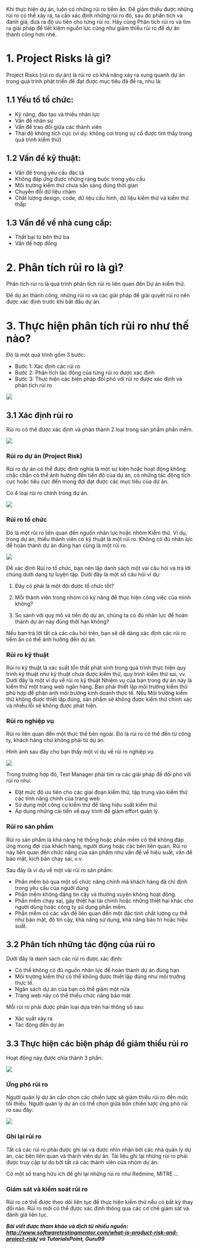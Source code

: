 Khi thực hiện dự án, luôn có những rủi ro tiềm ẩn. Để giảm thiểu được những rủi ro có thể xảy ra, ta cần xác định những rủi ro đó, sau đó phân tích và đánh giá, đưa ra độ ưu tiên cho từng rủi ro. Hãy cùng Phân tích rủi ro và tìm ra giải pháp để tiết kiệm nguồn lực cũng như giảm thiểu rủi ro để dự án thành công hơn nhé.

# 1. Project Risks là gì?

Project Risks (rủi ro dự án) là rủi ro có khả năng xảy ra xung quanh dự án trong quá trình phát triển để đạt được mục tiêu đã đề ra, như là:

## 1.1 Yếu tố tổ chức:

* Kỹ năng, đào tạo và thiếu nhân lực
* Vấn đề nhân sự
* Vấn đề trao đổi giữa các thành viên
* Thái độ không tích cực (ví dụ: không coi trọng sự cố được tìm thấy trong quá trình kiểm thử)

## 1.2 Vấn đề kỹ thuật:

* Vấn đề trong yêu cầu đặc tả
* Không đáp ứng được những ràng buộc trong yêu cầu
* Môi trường kiểm thử chưa sẵn sàng đúng thời gian
* Chuyển đổi dữ liệu chậm
* Chất lượng design, code, dữ liệu cấu hình, dữ liệu kiểm thử và kiểm thử thấp

## 1.3 Vấn đề về nhà cung cấp:

* Thất bại từ bên thứ ba
* Vấn đề hợp đồng

# 2. Phân tích rủi ro là gì?

Phân tích rủi ro là quá trình phân tích rủi ro liên quan đến Dự án kiểm thử.

Để dự án thành công, những rủi ro và các giải pháp để giải quyết rủi ro nên được xác định trước khi bắt đầu dự án.

# 3. Thực hiện phân tích rủi ro như thế nào?

Đó là một quá trình gồm 3 bước:

* Bước 1: Xác định các rủi ro
* Bước 2: Phân tích tác động của từng rủi ro được xác định
* Bước 3: Thực hiện các biện pháp đối phó với rủi ro được xác định và phân tích rủi ro

![](https://images.viblo.asia/4cbb14fa-8750-4b64-a36b-d0d0d1e6f65a.PNG)

## 3.1 Xác định rủi ro

Rủi ro có thể được xác định và phân thành 2 loại trong sản phẩm phần mềm.

![](https://images.viblo.asia/76ac4af7-b301-4149-b09b-1c49f359b449.PNG)

### Rủi ro dự án (Project Risk)

Rủi ro dự án có thể được định nghĩa là một sự kiện hoặc hoạt động không chắc chắn có thể ảnh hưởng đến tiến độ của dự án, có những tác động tích cực hoặc tiêu cực đến mong đợi đạt được các mục tiêu của dự án.

Có 4 loại rủi ro chính trong dự án.

![](https://images.viblo.asia/49876630-eb98-45f7-93ba-f1f1e7f3c742.PNG)

### Rủi ro tổ chức

Đó là một rủi ro liên quan đến nguồn nhân lực hoặc nhóm Kiểm thử. Ví dụ, trong dự án, thiếu thành viên có kỹ thuật là một rủi ro. Không có đủ nhân lực để hoàn thành dự án đúng hạn cũng là một rủi ro.

![](https://images.viblo.asia/62ff5538-1aac-4dbd-925a-bb9c0b2bd3e0.PNG)

Để xác định Rủi ro tổ chức, bạn nên lập danh sách một vài câu hỏi và trả lời chúng dưới dạng tự luyện tập. Dưới đây là một số câu hỏi ví dụ:

1. Đây có phải là một đội được tổ chức tốt?

2. Mỗi thành viên trong nhóm có kỹ năng để thực hiện công việc của mình không?

3. So sánh với quy mô và tiến độ dự án, chúng ta có đủ nhân lực để hoàn thành dự án này đúng thời hạn không?

Nếu bạn trả lời tất cả các câu hỏi trên, bạn sẽ dễ dàng xác định các rủi ro tiềm ẩn có thể ảnh hưởng đến dự án.

### Rủi ro kỹ thuật

Rủi ro kỹ thuật là xác suất tổn thất phát sinh trong quá trình thực hiện quy trình kỹ thuật như kỹ thuật chưa được kiểm thử, quy trình kiểm thử sai, vv. Dưới đây là một ví dụ về rủi ro kỹ thuật
Nhiệm vụ của bạn trong dự án này là kiểm thử một trang web ngân hàng. Bạn phải thiết lập môi trường kiểm thử phù hợp để phản ánh môi trường kinh doanh thực tế. Nếu Môi trường kiểm thử không được thiết lập đúng, sản phẩm sẽ không được kiểm thử chính xác và nhiều lỗi sẽ không được phát hiện.

### Rủi ro nghiệp vụ

Rủi ro liên quan đến một thực thể bên ngoài. Đó là rủi ro có thể đến từ công ty, khách hàng chứ không phải từ dự án.

Hình ảnh sau đây cho bạn thấy một ví dụ về rủi ro nghiệp vụ.

![](https://images.viblo.asia/c1e35ba1-079b-48b4-8718-9f1ac2abb3fa.PNG)

Trong trường hợp đó, Test Manager phải tìm ra các giải pháp để đối phó với rủi ro như:

* Đặt mức độ ưu tiên cho các giai đoạn kiểm thử, tập trung vào kiểm thử các tính năng chính của trang web
* Sử dụng một công cụ kiểm thử để tăng hiệu suất kiểm thử
* Áp dụng những cải tiến về quy trình để giảm effort quản lý.

### Rủi ro sản phẩm

Rủi ro sản phẩm là khả năng hệ thống hoặc phần mềm có thể không đáp ứng mong đợi của khách hàng, người dùng hoặc các bên liên quan. Rủi ro này liên quan đến chức năng của sản phẩm như vấn đề về hiệu suất, vấn đề bảo mật, kịch bản chạy sai, v.v.

Sau đây là ví dụ về một vài rủi ro sản phẩm:

* Phần mềm bỏ qua một số chức năng chính mà khách hàng đã chỉ định trong yêu cầu của người dùng
* Phần mềm không đáng tin cậy và thường xuyên không hoạt động.
* Phần mềm chạy sai, gây thiệt hại tài chính hoặc những thiệt hại khác cho người dùng hoặc công ty sử dụng phần mềm.
* Phần mềm có các vấn đề liên quan đến một đặc tính chất lượng cụ thể như bảo mật, độ tin cậy, khả năng sử dụng, khả năng bảo trì hoặc hiệu suất.

## 3.2 Phân tích những tác động của rủi ro

Dưới đây là danh sách các rủi ro được xác định:

* Có thể không có đủ nguồn nhân lực để hoàn thành dự án đúng hạn
* Môi trường kiểm thử có thể không được thiết lập đúng như môi trường thực tế.
* Ngân sách dự án của bạn có thể giảm một nửa
* Trang web này có thể thiếu chức năng bảo mật

Mỗi rủi ro phải được phân loại dựa trên hai thông số sau:

* Xác suất xảy ra
* Tác động đến dự án

## 3.3 Thực hiện các biện pháp để giảm thiểu rủi ro

Hoạt động này được chia thành 3 phần:

![](https://images.viblo.asia/752c448a-2106-4571-8773-8024ee780f2c.PNG)

### Ứng phó rủi ro

Người quản lý dự án cần chọn các chiến lược sẽ giảm thiểu rủi ro đến mức tối thiểu. Người quản lý dự án có thể chọn giữa bốn chiến lược ứng phó rủi ro sau đây:

![](https://images.viblo.asia/737a274b-ca4a-4b14-a3fe-32c3d6da6943.PNG)

### Ghi lại rủi ro

Tất cả các rủi ro phải được ghi lại và được nhìn nhận bởi các nhà quản lý dự án, các bên liên quan và thành viên dự án. Tài liệu ghi lại những rủi ro phải được truy cập tự do bởi tất cả các thành viên của nhóm dự án.

Có một số trang hữu ích để ghi lại những rủi ro như Redmine, MITRE ...

### Giám sát và kiểm soát rủi ro

Rủi ro có thể được theo dõi liên tục để thực hiện kiểm thử nếu có bất kỳ thay đổi nào. Rủi ro mới có thể được xác định thông qua các cơ chế giám sát và đánh giá liên tục.

***Bài viết được tham khảo và dịch từ nhiều nguồn: http://www.softwaretestingmentor.com/what-is-product-risk-and-project-risk/ và TutorialsPoint, Guru99***